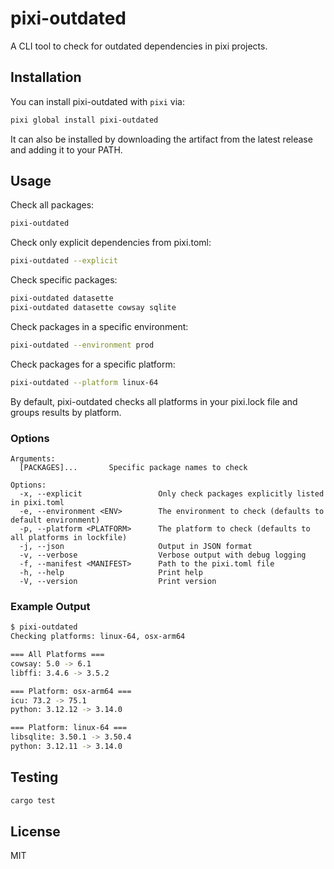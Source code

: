 # pixi-outdated

A CLI tool to check for outdated dependencies in pixi projects.

## Installation

You can install pixi-outdated with `pixi` via:

```bash
pixi global install pixi-outdated
```

It can also be installed by downloading the artifact from the latest release and adding it to your PATH.

## Usage

Check all packages:

```bash
pixi-outdated
```

Check only explicit dependencies from pixi.toml:

```bash
pixi-outdated --explicit
```

Check specific packages:

```bash
pixi-outdated datasette
pixi-outdated datasette cowsay sqlite
```

Check packages in a specific environment:

```bash
pixi-outdated --environment prod
```

Check packages for a specific platform:

```bash
pixi-outdated --platform linux-64
```

By default, pixi-outdated checks all platforms in your pixi.lock file and groups results by platform.

### Options

```
Arguments:
  [PACKAGES]...       Specific package names to check

Options:
  -x, --explicit                 Only check packages explicitly listed in pixi.toml
  -e, --environment <ENV>        The environment to check (defaults to default environment)
  -p, --platform <PLATFORM>      The platform to check (defaults to all platforms in lockfile)
  -j, --json                     Output in JSON format
  -v, --verbose                  Verbose output with debug logging
  -f, --manifest <MANIFEST>      Path to the pixi.toml file
  -h, --help                     Print help
  -V, --version                  Print version
```

### Example Output

```bash
$ pixi-outdated
Checking platforms: linux-64, osx-arm64

=== All Platforms ===
cowsay: 5.0 -> 6.1
libffi: 3.4.6 -> 3.5.2

=== Platform: osx-arm64 ===
icu: 73.2 -> 75.1
python: 3.12.12 -> 3.14.0

=== Platform: linux-64 ===
libsqlite: 3.50.1 -> 3.50.4
python: 3.12.11 -> 3.14.0
```

## Testing

```bash
cargo test
```

## License

MIT
